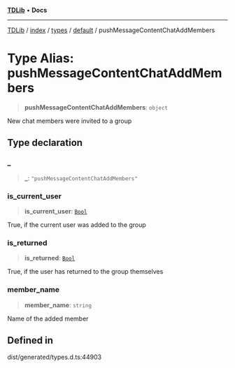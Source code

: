 [**TDLib**](../../../../../../README.md) • **Docs**

***

[TDLib](../../../../../../modules.md) / [index](../../../../../README.md) / [types](../../../README.md) / [default](../README.md) / pushMessageContentChatAddMembers

# Type Alias: pushMessageContentChatAddMembers

> **pushMessageContentChatAddMembers**: `object`

New chat members were invited to a group

## Type declaration

### \_

> **\_**: `"pushMessageContentChatAddMembers"`

### is\_current\_user

> **is\_current\_user**: [`Bool`](Bool.md)

True, if the current user was added to the group

### is\_returned

> **is\_returned**: [`Bool`](Bool.md)

True, if the user has returned to the group themselves

### member\_name

> **member\_name**: `string`

Name of the added member

## Defined in

dist/generated/types.d.ts:44903
